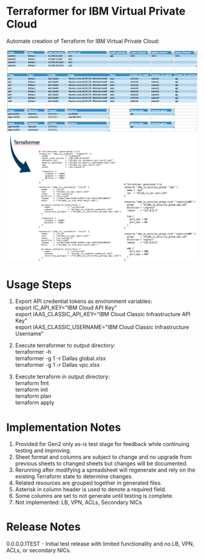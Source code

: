 # Terraformer for IBM Virtual Private Cloud

Automate creation of Terraform for IBM Virtual Private Cloud:

![TerraformerExample](/images/terraformerexample.png)

# Usage Steps

1. Export API credential tokens as environment variables:\
export IC_API_KEY="IBM Cloud API Key"\
export IAAS_CLASSIC_API_KEY="IBM Cloud Classic Infrastructure API Key"\
export IAAS_CLASSIC_USERNAME="IBM Cloud Classic Infrastructure Username"

2. Execute terraformer to output directory:\
terraformer -h\
terraformer -g 1 -r Dallas global.xlsx\
terraformer -g 1 -r Dallas vpc.xlsx

3. Execute terraform in output directory:\
terraform fmt\
terraform init\
terraform plan\
terraform apply
 
# Implementation Notes

1. Provided for Gen2 only as-is test stage for feedback while continuing testing and improving.
2. Sheet format and columns are subject to change and no upgrade from previous sheets to changed sheets but changes will be documented.
3. Rerunning after modifying a spreadsheet will regenerate and rely on the existing Terraform state to determine changes.
4. Related resources are grouped together in generated files.
5. Asterisk in column header is used to denote a required field.
6. Some columns are set to not generate until testing is complete.
7. Not implemented:  LB, VPN, ACLs, Secondary NICs

# Release Notes

0.0.0.0.1TEST - Initial test release with limited functionality and no LB, VPN, ACLs, or secondary NICs.
